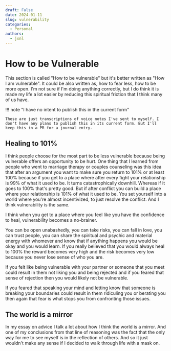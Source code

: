 ```yaml
---
draft: False
date: 2024-01-11
slug: vulnerability
categories:
  - Personal
authors:
  - jxnl
---
```


# How to be Vulnerable

This section is called "How to be vulnerable" but it's better written as "How I am vulnerable". It could be also written as, how to fear less, how to be more open. I'm not sure if I'm doing anything correctly, but I do think it is made my life a lot easier by reducing this spiritual friction that I think many of us have.

!!! note "I have no intent to publish this in the current form"

    These are just transcriptions of voice notes I've sent to myself. I don't have any plans to publish this in its current form. But I'll keep this in a PR for a journal entry.

## Healing to 101%

I think people choose for the most part to be less vulnerable because being vulnerable offers an opportunity to be hurt. One thing that I learned from people who went to marriage therapy or couples counseling was this idea that after an argument you want to make sure you return to 101% or at least 100% because if you get to a place where after every fight your relationship is 99% of what it used to be. It turns catastrophically downhill. Whereas if it goes to 100% that's pretty good. But if after conflict you can build a place where your relationship is 101% of what it used to be. You set yourself into a world where you're almost incentivized, to just resolve the conflict. And I think vulnerability is the same.

I think when you get to a place where you feel like you have the confidence to heal, vulnerability becomes a no-brainer.

You can be open unabashedly, you can take risks, you can fall in love, you can trust people, you can share the spiritual and psychic and material energy with whomever and know that if anything happens you would be okay and you would learn. If you really believed that you would always heal to 100% the reward becomes very high and the risk becomes very low because you never lose sense of who you are.

If you felt like being vulnerable with your partner or someone that you meet could result in them not liking you and being rejected and if you feared that sense of rejection then you would likely not be vulnerable.

If you feared that speaking your mind and letting know that someone is breaking your boundaries could result in them ridiculing you or berating you then again that fear is what stops you from confronting those issues.

## The world is a mirror

In my essay on advice I talk a lot about how I think the world is a mirror. And one of my conclusions from that line of reasoning was the fact that the only way for me to see myself is in the reflection of others. And so it just wouldn't make any sense if I decided to walk through life with a mask on.
